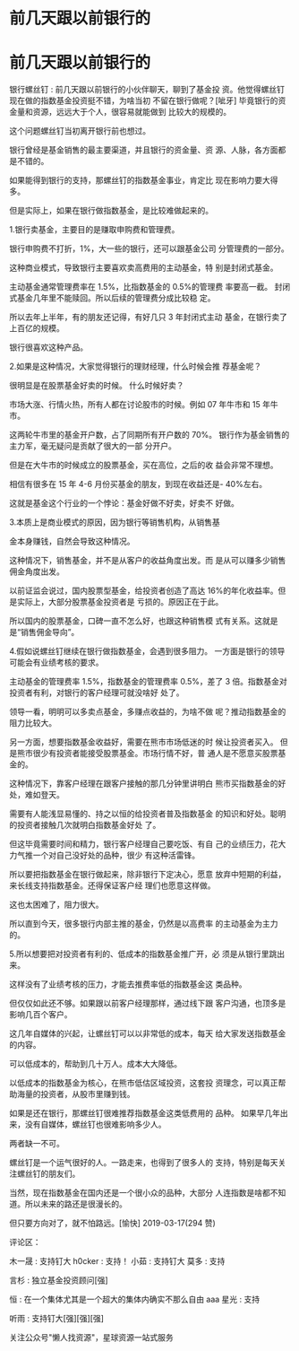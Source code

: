 # 前几天跟以前银行的

# 前几天跟以前银行的

银行螺丝钉 : 前几天跟以前银行的小伙伴聊天，聊到了基金投 资。他觉得螺丝钉现在做的指数基金投资挺不错，为啥当初 不留在银行做呢？[呲牙] 毕竟银行的资金量和资源，远远大于个人，很容易就能做到 比较大的规模的。

这个问题螺丝钉当初离开银行前也想过。

银行曾经是基金销售的最主要渠道，并且银行的资金量、资 源、人脉，各方面都是不错的。

如果能得到银行的支持，那螺丝钉的指数基金事业，肯定比 现在影响力要大得多。

但是实际上，如果在银行做指数基金，是比较难做起来的。

1.银行卖基金，主要目的是赚取申购费和管理费。

银行申购费不打折，1%，大一些的银行，还可以跟基金公司 分管理费的一部分。

这种商业模式，导致银行主要喜欢卖高费用的主动基金，特 别是封闭式基金。

主动基金通常管理费率在 1.5%，比指数基金的 0.5%的管理费 率要高一截。 封闭式基金几年里不能赎回。所以后续的管理费分成比较稳 定。

所以去年上半年，有的朋友还记得，有好几只 3 年封闭式主动 基金，在银行卖了上百亿的规模。

银行很喜欢这种产品。

2.如果是这种情况，大家觉得银行的理财经理，什么时候会推 荐基金呢？

很明显是在股票基金好卖的时候。 什么时候好卖？

市场大涨、行情火热，所有人都在讨论股市的时候。例如 07 年牛市和 15 年牛市。

这两轮牛市里的基金开户数，占了同期所有开户数的 70%。 银行作为基金销售的主力军，毫无疑问是贡献了很大的一部 分开户。

但是在大牛市的时候成立的股票基金，买在高位，之后的收 益会非常不理想。

相信有很多在 15 年 4-6 月份买基金的朋友，到现在收益还是- 40%左右。

这就是基金这个行业的一个悖论：基金好做不好卖，好卖不 好做。

3.本质上是商业模式的原因，因为银行等销售机构，从销售基

金本身赚钱，自然会导致这种情况。

这种情况下，销售基金，并不是从客户的收益角度出发。而 是从可以赚多少销售佣金角度出发。

以前证监会说过，国内股票型基金，给投资者创造了高达 16%的年化收益率。但是实际上，大部分股票基金投资者是 亏损的。原因正在于此。

所以国内的股票基金，口碑一直不怎么好，也跟这种销售模 式有关系。这就是是“销售佣金导向”。

4.假如说螺丝钉继续在银行做指数基金，会遇到很多阻力。 一方面是银行的领导可能会有业绩考核的要求。

主动基金的管理费率 1.5%，指数基金的管理费率 0.5%，差了 3 倍。指数基金对投资者有利，对银行的客户经理可就没啥好 处了。

领导一看，明明可以多卖点基金，多赚点收益的，为啥不做 呢？推动指数基金的阻力比较大。

另一方面，想要指数基金收益好，需要在熊市市场低迷的时 候让投资者买入。 但是熊市很少有投资者能接受股票基金。市场行情不好，普 通人是不愿意买股票基金的。

这种情况下，靠客户经理在跟客户接触的那几分钟里讲明白 熊市买指数基金的好处，难如登天。

需要有人能浅显易懂的、持之以恒的给投资者普及指数基金 的知识和好处。聪明的投资者接触几次就明白指数基金好处 了。

但这毕竟需要时间和精力，银行客户经理自己要吃饭、有自 己的业绩压力，花大力气推一个对自己没好处的品种，很少 有这种活雷锋。

所以要把指数基金在银行做起来，除非银行下定决心，愿意 放弃中短期的利益，来长线支持指数基金。还得保证客户经 理们也愿意这样做。

这也太困难了，阻力很大。

所以直到今天，很多银行内部主推的基金，仍然是以高费率 的主动基金为主力的。

5.所以想要把对投资者有利的、低成本的指数基金推广开，必 须是从银行里跳出来。

这样没有了业绩考核的压力，才能去推费率低的指数基金这 类品种。

但仅仅如此还不够。如果跟以前客户经理那样，通过线下跟 客户沟通，也顶多是影响几百个客户。

这几年自媒体的兴起，让螺丝钉可以以非常低的成本，每天 给大家发送指数基金的内容。

可以低成本的，帮助到几十万人。成本大大降低。

以低成本的指数基金为核心，在熊市低估区域投资，这套投 资理念，可以真正帮助海量的投资者，从股市里赚到钱。

如果是还在银行，那螺丝钉很难推荐指数基金这类低费用的 品种。 如果早几年出来，没有自媒体，螺丝钉也很难影响多少人。

两者缺一不可。

螺丝钉是一个运气很好的人。一路走来，也得到了很多人的 支持，特别是每天关注螺丝钉的朋友们。

当然，现在指数基金在国内还是一个很小众的品种，大部分 人连指数是啥都不知道。所以未来的路还是很漫长的。

但只要方向对了，就不怕路远。[愉快] 2019-03-17(294 赞)

评论区：

木一晟 : 支持钉大 h0cker : 支持！ 小茹 : 支持钉大 莫多 : 支持

言杉 : 独立基金投资顾问[强]

恒 : 在一个集体尤其是一个超大的集体内确实不那么自由 aaa 星光 : 支持

听雨 : 支持钉大[强][强][强]

关注公众号"懒人找资源"，星球资源一站式服务